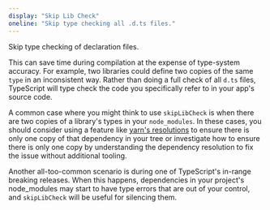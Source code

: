 ```yaml
---
display: "Skip Lib Check"
oneline: "Skip type checking all .d.ts files."
---
```


Skip type checking of declaration files.

This can save time during compilation at the expense of type-system accuracy. For example, two libraries could
define two copies of the same `type` in an inconsistent way. Rather than doing a full check of all `d.ts` files, TypeScript
will type check the code you specifically refer to in your app's source code.

A common case where you might think to use `skipLibCheck` is when there are two copies of a library's types in
your `node_modules`. In these cases, you should consider using a feature like [yarn's resolutions](https://yarnpkg.com/lang/en/docs/selective-version-resolutions/)
to ensure there is only one copy of that dependency in your tree or investigate how to ensure there is
only one copy by understanding the dependency resolution to fix the issue without additional tooling.

Another all-too-common scenario is during one of TypeScript's in-range breaking releases. When this happens, dependencies
in your project's node_modules may start to have type errors that are out of your control, and `skipLibCheck` will
be useful for silencing them.
